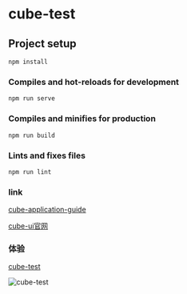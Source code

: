 # cube-test

## Project setup
```
npm install
```

### Compiles and hot-reloads for development
```
npm run serve
```

### Compiles and minifies for production
```
npm run build
```

### Lints and fixes files
```
npm run lint
```

### link

[cube-application-guide](https://github.com/cube-ui/cube-application-guide)

[cube-ui官网](https://didi.github.io/cube-ui/#/zh-CN/docs/quick-start)

### 体验

[cube-test](https://xuyonghua.github.io/cube-test/)

![cube-test](https://qr.api.cli.im/qr?data=https%253A%252F%252Fxuyonghua.github.io%252Fcube-test%252F&level=H&transparent=false&bgcolor=%23ffffff&forecolor=%23000000&blockpixel=12&marginblock=1&logourl=&size=280&kid=cliim&key=53903ec708ff408af57c033c367076dc)


